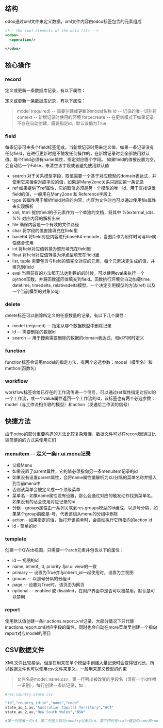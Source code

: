 ## 结构

odoo通过xml文件来定义数据，xml文件内容由odoo标签包含的元素组成

```xml
<!-- the root elements of the data file -->
<odoo>
  <operation/>
  ...
</odoo>
```

## 核心操作

### record

定义或更新一条数据库记录，有以下属性：

定义或更新一条数据库记录，有以下属性：

> model (required) -- 需要创建或更新的model名称
>  id -- 记录的唯一识别符
>  context -- 新增记录时使用的环境
>  forcecreate -- 在更新模式下如果记录不存在自动创建，需要指定id，默认该值为True

### field

每条记录可由多个field标签组成，当新增记录时用来定义值。如果一条记录没有任何field，在进行更新时是不触发任何操作的，在新增记录时会全部使用默认值。每个field必须有name属性，指定对应哪个字段。
 如果field的值被设置为空，会自动给一个False，来清空该字段或者避免使用默认值

- search 对于关系模型字段，取值需要一个基于对应模型的domain表达式，并使用它来搜索对应字段的值，如果是Many2one关系只返回第一条记录
- ref 如果提供了ref属性，它的取值必须是另一个模型的唯一id，用于查找设置field的值，一般用在Many2one 和 Reference字段上
- type 该属性用于解析field对应的内容，内容为文件时也可以通过使用file属性来实现解析
- xml, html 提供field的子元素作为一个单独的文档，将其中 %(external_id)s. %% 对应内容的解析出来
- file 确保内容是一个有效的文件路径
- char 将字段的值直接填充在field里
- base64 将field对应内容进行base64-encode，当图片作为附件时可与file属性结合使用
- int 将field对应值转换为整形填充在field里
- float 将field对应值转换为浮点型填充在field里
- list, tuple 需要包含与field的值完全对应的元素，每个元素决定生成的值，并填充到field
- eval 当目前有的方法都无法达到目的的时候，可以使用eval来执行一个python函数，并将函数返回值填充到field。函数执行环境会自动加载time, datetime, timedelta, relativedelta模型、一个决定引用模型的方法(ref) 以及一个当前模型的对象(obj)

### delete

delete标签可以删除所定义的任意数量的记录，有以下几个属性：

- model (required) -- 指定从哪个数据模型中删除记录
- id -- 需要删除的数据id
- search -- 用于搜索需要删除的数据的domain表达式，和id不同时定义

### function

function标签会调用model的指定方法，有两个必选参数：model（模型名）和methon(函数名)

### workflow

workflow标签会给已存在的工作流传递一个信号，可以通过ref属性指定对应id的一个工作流，或一个value属性返回一个工作流的id，该标签也有两个必选参数：model（与工作流相关联的模型）和action（发送给工作流的信号）

## 快捷方法

由于odoo的部分重要构造的方法比较复杂难懂，数据文件可以在record里通过比较简便的的方式来使用它们

### menuitem -- 定义一条ir.ui.menu记录

- 父级Menu
- 如果设置了parent属性，它的值必须指向另一条menuitem记录的id
- 如果没有设置parent属性，会将name属性值解析为以/分隔的菜单名称并插入到当前menu中
- 否则该菜单会被定义成一个顶级菜单
- 菜单名 - 如果name属性没有设置，那么会通过对应的触发动作找到菜单名，如果没有的话会使用对应记录的id
- 分组 - groups属性由一系列关联到res.groups模型的id组成，以逗号分隔，如果某个group前面是-号，代表该组从menu的分组中删除
- action - 如果指定的话，当打开该菜单时，会自动执行它所指向的action id
- id - 菜单的id

### template

创建一个QWeb视图，只需要一个arch元素并包含以下的属性：

- id -- 视图的id
- name, inherit_id, priority 与ir.ui.view的一致
- primary -- 设置为True并与inherit_id一起使用时，设置为主视图
- groups -- 以逗号分隔的分组id
- page -- 设置为True时，该页面为网页
- optional -- enabled 或 disabled，在用户界面中是否可以被禁用，默认是可以禁用

### report

使用默认值创建一条ir.actions.report.xml记录，大部分情况下只代替ir.actions.report.xml对应字段的属性，同时也会自动在more菜单里创建一个指向report对应model的项目

## CSV数据文件

XML文件比较易读，但是在用来在单个模型中创建大量记录时会变得很冗长，所以数据文件也可以使用csv文件来定义，一般用来定义模型的约束

>文件名是model_name.csv，第一行列出被改变的字段名（须有一个id作唯一识别），每行创建一条新记录，如：

```bash
#res.country.state.csv

"id","country_id:id","name","code"
state_au_1,au,"Australian Capital Territory","ACT"
state_au_2,au,"New South Wales","NSW"

#第一列是唯一的id，第二列是关联的country对象的id，第三四列是state模型的name和code
```
